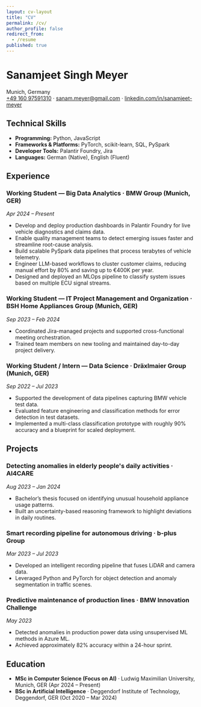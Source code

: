 ```yaml
---
layout: cv-layout
title: "CV"
permalink: /cv/
author_profile: false
redirect_from:
  - /resume
published: true
---
```


# Sanamjeet Singh Meyer

Munich, Germany  
[+49 160 97591310](tel:+4916097591310) · [sanam.meyer@gmail.com](mailto:sanam.meyer@gmail.com) · [linkedin.com/in/sanamjeet-meyer](https://linkedin.com/in/sanamjeet-meyer/)

## Technical Skills

- **Programming:** Python, JavaScript
- **Frameworks & Platforms:** PyTorch, scikit-learn, SQL, PySpark
- **Developer Tools:** Palantir Foundry, Jira
- **Languages:** German (Native), English (Fluent)

## Experience

### Working Student &mdash; Big Data Analytics · BMW Group (Munich, GER)  
_Apr 2024 &ndash; Present_
- Develop and deploy production dashboards in Palantir Foundry for live vehicle diagnostics and claims data.
- Enable quality management teams to detect emerging issues faster and streamline root-cause analysis.
- Build scalable PySpark data pipelines that process terabytes of vehicle telemetry.
- Engineer LLM-based workflows to cluster customer claims, reducing manual effort by 80% and saving up to €400K per year.
- Designed and deployed an MLOps pipeline to classify system issues based on multiple ECU signal streams.

### Working Student &mdash; IT Project Management and Organization · BSH Home Appliances Group (Munich, GER)  
_Sep 2023 &ndash; Feb 2024_
- Coordinated Jira-managed projects and supported cross-functional meeting orchestration.
- Trained team members on new tooling and maintained day-to-day project delivery.

### Working Student / Intern &mdash; Data Science · Dräxlmaier Group (Munich, GER)  
_Sep 2022 &ndash; Jul 2023_
- Supported the development of data pipelines capturing BMW vehicle test data.
- Evaluated feature engineering and classification methods for error detection in test datasets.
- Implemented a multi-class classification prototype with roughly 90% accuracy and a blueprint for scaled deployment.

## Projects

### Detecting anomalies in elderly people's daily activities · AI4CARE  
_Aug 2023 &ndash; Jan 2024_
- Bachelor’s thesis focused on identifying unusual household appliance usage patterns.
- Built an uncertainty-based reasoning framework to highlight deviations in daily routines.

### Smart recording pipeline for autonomous driving · b-plus Group  
_Mar 2023 &ndash; Jul 2023_
- Developed an intelligent recording pipeline that fuses LiDAR and camera data.
- Leveraged Python and PyTorch for object detection and anomaly segmentation in traffic scenes.

### Predictive maintenance of production lines · BMW Innovation Challenge  
_May 2023_
- Detected anomalies in production power data using unsupervised ML methods in Azure ML.
- Achieved approximately 82% accuracy within a 24-hour sprint.

## Education

- **MSc in Computer Science (Focus on AI)** · Ludwig Maximilian University, Munich, GER (Apr 2024 &ndash; Present)
- **BSc in Artificial Intelligence** · Deggendorf Institute of Technology, Deggendorf, GER (Oct 2020 &ndash; Mar 2024)
